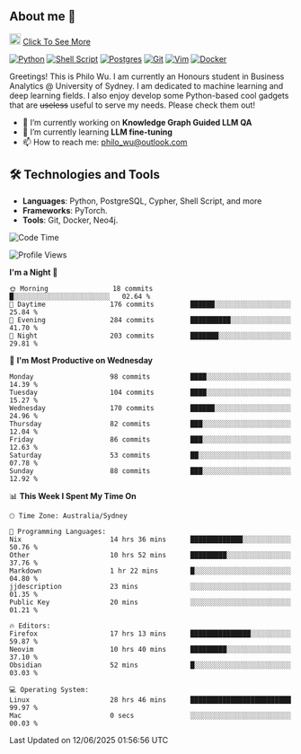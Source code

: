 ## About me 🤗

<a href="#"><img src="https://media.giphy.com/media/hvRJCLFzcasrR4ia7z/giphy.gif" width="20px" height="20px"></a> [Click To See More](https://codeboyphilo.github.io)

[![Python](https://img.shields.io/badge/python-3670A0?style=for-the-badge&logo=python&logoColor=ffdd54)](#)
[![Shell Script](https://img.shields.io/badge/shell_script-%23121011.svg?style=for-the-badge&logo=gnu-bash&logoColor=white)](#)
[![Postgres](https://img.shields.io/badge/postgres-%23316192.svg?style=for-the-badge&logo=postgresql&logoColor=white)](#)
[![Git](https://img.shields.io/badge/git-%23F05033.svg?style=for-the-badge&logo=git&logoColor=white)](#)
[![Vim](https://img.shields.io/badge/VIM-%2311AB00.svg?style=for-the-badge&logo=vim&logoColor=white)](#)
[![Docker](https://img.shields.io/badge/docker-%230db7ed.svg?style=for-the-badge&logo=docker&logoColor=white)](#)

Greetings! This is Philo Wu. I am currently an Honours student in Business Analytics \@ University of Sydney. I am dedicated to machine learning and deep learning fields. I also enjoy develop some Python-based cool gadgets that are ~~useless~~ useful to serve my needs. Please check them out!

- 🔭 I’m currently working on **Knowledge Graph Guided LLM QA**
- 🌱 I’m currently learning **LLM fine-tuning**
- 📫 How to reach me: philo_wu@outlook.com

## 🛠 Technologies and Tools
- **Languages**: Python, PostgreSQL, Cypher, Shell Script, and more
- **Frameworks**: PyTorch.
- **Tools**: Git, Docker, Neo4j.

<!--START_SECTION:waka-->
![Code Time](http://img.shields.io/badge/Code%20Time-778%20hrs%202%20mins-blue)

![Profile Views](http://img.shields.io/badge/Profile%20Views-0-blue)

**I'm a Night 🦉** 

```text
🌞 Morning                18 commits          █░░░░░░░░░░░░░░░░░░░░░░░░   02.64 % 
🌆 Daytime                176 commits         ██████░░░░░░░░░░░░░░░░░░░   25.84 % 
🌃 Evening                284 commits         ██████████░░░░░░░░░░░░░░░   41.70 % 
🌙 Night                  203 commits         ███████░░░░░░░░░░░░░░░░░░   29.81 % 
```
📅 **I'm Most Productive on Wednesday** 

```text
Monday                   98 commits          ████░░░░░░░░░░░░░░░░░░░░░   14.39 % 
Tuesday                  104 commits         ████░░░░░░░░░░░░░░░░░░░░░   15.27 % 
Wednesday                170 commits         ██████░░░░░░░░░░░░░░░░░░░   24.96 % 
Thursday                 82 commits          ███░░░░░░░░░░░░░░░░░░░░░░   12.04 % 
Friday                   86 commits          ███░░░░░░░░░░░░░░░░░░░░░░   12.63 % 
Saturday                 53 commits          ██░░░░░░░░░░░░░░░░░░░░░░░   07.78 % 
Sunday                   88 commits          ███░░░░░░░░░░░░░░░░░░░░░░   12.92 % 
```


📊 **This Week I Spent My Time On** 

```text
🕑︎ Time Zone: Australia/Sydney

💬 Programming Languages: 
Nix                      14 hrs 36 mins      █████████████░░░░░░░░░░░░   50.76 % 
Other                    10 hrs 52 mins      █████████░░░░░░░░░░░░░░░░   37.76 % 
Markdown                 1 hr 22 mins        █░░░░░░░░░░░░░░░░░░░░░░░░   04.80 % 
jjdescription            23 mins             ░░░░░░░░░░░░░░░░░░░░░░░░░   01.35 % 
Public Key               20 mins             ░░░░░░░░░░░░░░░░░░░░░░░░░   01.21 % 

🔥 Editors: 
Firefox                  17 hrs 13 mins      ███████████████░░░░░░░░░░   59.87 % 
Neovim                   10 hrs 40 mins      █████████░░░░░░░░░░░░░░░░   37.10 % 
Obsidian                 52 mins             █░░░░░░░░░░░░░░░░░░░░░░░░   03.03 % 

💻 Operating System: 
Linux                    28 hrs 46 mins      █████████████████████████   99.97 % 
Mac                      0 secs              ░░░░░░░░░░░░░░░░░░░░░░░░░   00.03 % 
```


 Last Updated on 12/06/2025 01:56:56 UTC
<!--END_SECTION:waka-->

